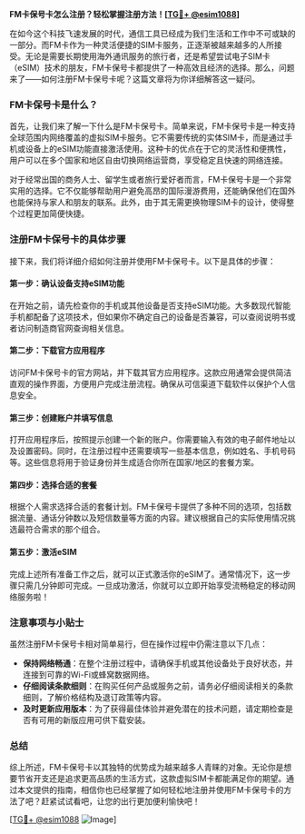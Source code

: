 **FM卡保号卡怎么注册？轻松掌握注册方法！[[TG💪+ @esim1088](https://t.me/s/esim1088)]**

在如今这个科技飞速发展的时代，通信工具已经成为我们生活和工作中不可或缺的一部分。而FM卡作为一种灵活便捷的SIM卡服务，正逐渐被越来越多的人所接受。无论是需要长期使用海外通讯服务的旅行者，还是希望尝试电子SIM卡（eSIM）技术的朋友，FM卡保号卡都提供了一种高效且经济的选择。那么，问题来了——如何注册FM卡保号卡呢？这篇文章将为你详细解答这一疑问。

### FM卡保号卡是什么？

首先，让我们来了解一下什么是FM卡保号卡。简单来说，FM卡保号卡是一种支持全球范围内网络覆盖的虚拟SIM卡服务。它不需要传统的实体SIM卡，而是通过手机或设备上的eSIM功能直接激活使用。这种卡的优点在于它的灵活性和便携性，用户可以在多个国家和地区自由切换网络运营商，享受稳定且快速的网络连接。

对于经常出国的商务人士、留学生或者旅行爱好者而言，FM卡保号卡是一个非常实用的选择。它不仅能够帮助用户避免高昂的国际漫游费用，还能确保他们在国外也能保持与家人和朋友的联系。此外，由于其无需更换物理SIM卡的设计，使得整个过程更加简便快捷。

### 注册FM卡保号卡的具体步骤

接下来，我们将详细介绍如何注册并使用FM卡保号卡。以下是具体的步骤：

#### 第一步：确认设备支持eSIM功能
在开始之前，请先检查你的手机或其他设备是否支持eSIM功能。大多数现代智能手机都配备了这项技术，但如果你不确定自己的设备是否兼容，可以查阅说明书或者访问制造商官网查询相关信息。

#### 第二步：下载官方应用程序
访问FM卡保号卡的官方网站，并下载其官方应用程序。这款应用通常会提供简洁直观的操作界面，方便用户完成注册流程。确保从可信渠道下载软件以保护个人信息安全。

#### 第三步：创建账户并填写信息
打开应用程序后，按照提示创建一个新的账户。你需要输入有效的电子邮件地址以及设置密码。同时，在注册过程中还需要填写一些基本信息，例如姓名、手机号码等。这些信息将用于验证身份并生成适合你所在国家/地区的套餐方案。

#### 第四步：选择合适的套餐
根据个人需求选择合适的套餐计划。FM卡保号卡提供了多种不同的选项，包括数据流量、通话分钟数以及短信数量等方面的内容。建议根据自己的实际使用情况挑选最符合需求的那个组合。

#### 第五步：激活eSIM
完成上述所有准备工作之后，就可以正式激活你的eSIM了。通常情况下，这一步骤只需几分钟即可完成。一旦成功激活，你就可以立即开始享受流畅稳定的移动网络服务啦！

### 注意事项与小贴士

虽然注册FM卡保号卡相对简单易行，但在操作过程中仍需注意以下几点：

- **保持网络畅通**：在整个注册过程中，请确保手机或其他设备处于良好状态，并连接到可靠的Wi-Fi或蜂窝数据网络。
- **仔细阅读条款细则**：在购买任何产品或服务之前，请务必仔细阅读相关的条款细则，了解价格结构及退订政策等内容。
- **及时更新应用版本**：为了获得最佳体验并避免潜在的技术问题，请定期检查是否有可用的新版应用可供下载安装。

### 总结

综上所述，FM卡保号卡以其独特的优势成为越来越多人青睐的对象。无论你是想要节省开支还是追求更高品质的生活方式，这款虚拟SIM卡都能满足你的期望。通过本文提供的指南，相信你也已经掌握了如何轻松地注册并使用FM卡保号卡的方法了吧？赶紧试试看吧，让您的出行更加便利愉快吧！

[[TG💪+ @esim1088](https://t.me/s/esim1088) ![Image](https://i.postimg.cc/4NQfJmqS/Snipaste-2025-05-13-00-14-12.png)]